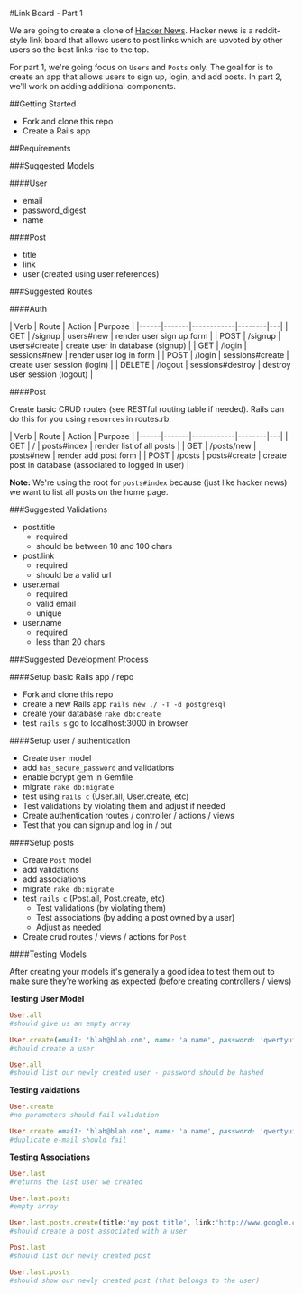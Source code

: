 #Link Board - Part 1

We are going to create a clone of [Hacker News](https://news.ycombinator.com/). Hacker news is a reddit-style link board that allows users to post links which are upvoted by other users so the best links rise to the top.

For part 1, we're going focus on `Users` and `Posts` only. The goal for is to create an app that allows users to sign up, login, and add posts. In part 2, we'll work on adding additional components.

##Getting Started

* Fork and clone this repo
* Create a Rails app

##Requirements

###Suggested Models

####User
* email
* password_digest
* name

####Post
* title
* link
* user (created using user:references)


###Suggested Routes

####Auth

| Verb | Route | Action | Purpose |
|------|-------|------------|--------|---|
| GET | /signup | users#new | render user sign up form | 
| POST | /signup | users#create | create user in database (signup) | 
| GET | /login | sessions#new | render user log in form |
| POST | /login | sessions#create | create user session (login) |
| DELETE | /logout | sessions#destroy | destroy user session (logout) |

####Post

Create basic CRUD routes (see RESTful routing table if needed). Rails can do this for you using `resources` in routes.rb.

| Verb | Route | Action | Purpose |
|------|-------|------------|--------|---|
| GET | / | posts#index | render list of all posts | 
| GET | /posts/new | posts#new | render add post form | 
| POST | /posts | posts#create | create post in database (associated to logged in user) | 

**Note:** We're using the root for `posts#index` because (just like hacker news) we want to list all posts on the home page.

###Suggested Validations

* post.title
  * required
  * should be between 10 and 100 chars
* post.link
  * required
  * should be a valid url
* user.email
  * required
  * valid email
  * unique
* user.name
  * required
  * less than 20 chars

###Suggested Development Process

####Setup basic Rails app / repo

* Fork and clone this repo
* create a new Rails app `rails new ./ -T -d postgresql`
* create your database `rake db:create`
* test `rails s` go to localhost:3000 in browser

####Setup user / authentication

* Create `User` model
* add `has_secure_password` and validations
* enable bcrypt gem in Gemfile
* migrate `rake db:migrate`
* test using `rails c` (User.all, User.create, etc)
* Test validations by violating them and adjust if needed
* Create authentication routes / controller / actions / views
* Test that you can signup and log in / out

####Setup posts

* Create `Post` model
* add validations
* add associations
* migrate `rake db:migrate`
* test `rails c` (Post.all, Post.create, etc)
  * Test validations (by violating them)
  * Test associations (by adding a post owned by a user)
  * Adjust as needed
* Create crud routes / views / actions for `Post`

####Testing Models

After creating your models it's generally a good idea to test them out to make sure they're working as expected (before creating controllers / views)

**Testing User Model**

```ruby
User.all
#should give us an empty array

User.create(email: 'blah@blah.com', name: 'a name', password: 'qwertyuiop')
#should create a user

User.all
#should list our newly created user - password should be hashed
```

**Testing valdations**

```ruby
User.create 
#no parameters should fail validation

User.create email: 'blah@blah.com', name: 'a name', password: 'qwertyuiop'
#duplicate e-mail should fail
```

**Testing Associations**

```ruby
User.last
#returns the last user we created

User.last.posts
#empty array

User.last.posts.create(title:'my post title', link:'http://www.google.com')
#should create a post associated with a user

Post.last
#should list our newly created post

User.last.posts
#should show our newly created post (that belongs to the user)
```


